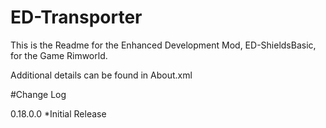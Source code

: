 # ED-Transporter
This is the Readme for the Enhanced Development Mod, ED-ShieldsBasic, for the Game Rimworld.

Additional details can be found in About.xml

#Change Log

0.18.0.0
*Initial Release